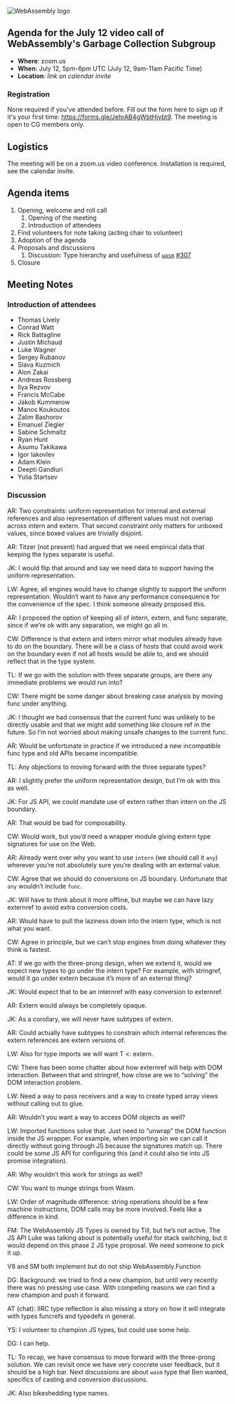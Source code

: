 ![WebAssembly logo](/images/WebAssembly.png)

## Agenda for the July 12 video call of WebAssembly's Garbage Collection Subgroup

- **Where**: zoom.us
- **When**: July 12, 5pm-6pm UTC (July 12, 9am-11am Pacific Time)
- **Location**: *link on calendar invite*

### Registration

None required if you've attended before. Fill out the form here to sign up if
it's your first time: https://forms.gle/JehrAB4gWbtHjybt9. The meeting is open
to CG members only.

## Logistics

The meeting will be on a zoom.us video conference.
Installation is required, see the calendar invite.

## Agenda items

1. Opening, welcome and roll call
    1. Opening of the meeting
    1. Introduction of attendees
1. Find volunteers for note taking (acting chair to volunteer)
1. Adoption of the agenda
1. Proposals and discussions
    1. Discussion: Type hierarchy and usefulness of [`wasm`](https://github.com/WebAssembly/gc/issues/307#issuecomment-1178371115) [#307](https://github.com/WebAssembly/gc/issues/307)
1. Closure

## Meeting Notes

### Introduction of attendees

- Thomas Lively
- Conrad Watt
- Rick Battagline
- Justin Michaud
- Luke Wagner
- Sergey Rubanov
- Slava Kuzmich
- Alon Zakai
- Andreas Rossberg
- Ilya Rezvov
- Francis McCabe
- Jakob Kummerow
- Manos Koukoutos
- Zalim Bashorov
- Emanuel Ziegler
- Sabine Schmaltz
- Ryan Hunt
- Asumu Takikawa
- Igor Iakovlev
- Adam Klein
- Deepti Gandluri
- Yulia Startsev


### Discussion

AR: Two constraints: uniform representation for internal and external references and also representation of different values must not overlap across intern and extern. That second constraint only matters for unboxed values, since boxed values are trivially disjoint.

AR: Titzer (not present) had argued that we need empirical data that keeping the types separate is useful.

JK: I would flip that around and say we need data to support having the uniform representation.

LW: Agree, all engines would have to change slightly to support the uniform representation. Wouldn’t want to have any performance consequence for the convenience of the spec. I think someone already proposed this.

AR: I proposed the option of keeping all of intern, extern, and func separate, since if we’re ok with any separation, we might go all in.

CW: Difference is that extern and intern mirror what modules already have to do on the boundary. There will be a class of hosts that could avoid work on the boundary even if not all hosts would be able to, and we should reflect that in the type system.

TL: If we go with the solution with three separate groups, are there any immediate problems we would run into?

CW: There might be some danger about breaking case analysis by moving func under anything.

JK: I thought we had consensus that the current func was unlikely to be directly usable and that we might add something like closure ref in the future. So I’m not worried about making unsafe changes to the current func.

AR: Would be unfortunate in practice if we introduced a new incompatible func type and old APIs became incompatible.

TL: Any objections to moving forward with the three separate types?

AR: I slightly prefer the uniform representation design, but I’m ok with this as well.

JK: For JS API, we could mandate use of extern rather than intern on the JS boundary.

AR: That would be bad for composability.

CW: Would work, but you’d need a wrapper module giving extern type signatures for use on the Web.

AR: Already went over why you want to use `intern` (we should call it `any`) wherever you’re not absolutely sure you’re dealing with an external value.

CW: Agree that we should do conversions on JS boundary. Unfortunate that `any` wouldn’t include `func`.

JK: Will have to think about it more offline, but maybe we can have lazy externref to avoid extra conversion costs.

AR: Would have to pull the laziness down into the intern type, which is not what you want.

CW: Agree in principle, but we can’t stop engines from doing whatever they think is fastest.

AT: If we go with the three-prong design, when we extend it, would we expect new types to go under the intern type? For example, with stringref, would it go under extern because it’s more of an external thing?

JK: Would expect that to be an internref with easy conversion to externref.

AR: Extern would always be completely opaque.

JK: As a corollary, we will never have subtypes of extern.

AR: Could actually have subtypes to constrain which internal references the extern references are extern versions of.

LW: Also for type imports we will want T <: extern.

CW: There has been some chatter about how externref will help with DOM interaction. Between that and stringref, how close are we to “solving” the DOM interaction problem.

LW: Need a way to pass receivers and a way to create typed array views without calling out to glue.

AR: Wouldn’t you want a way to access DOM objects as well?

LW: Imported functions solve that. Just need to “unwrap” the DOM function inside the JS wrapper. For example, when importing sin we can call it directly without going through JS because the signatures match up. There could be some JS API for configuring this (and it could also tie into JS promise integration).

AR: Why wouldn’t this work for strings as well?

CW: You want to munge strings from Wasm.

LW: Order of magnitude difference: string operations should be a few machine instructions, DOM calls may be more involved. Feels like a difference in kind.

FM: The WebAssembly JS Types is owned by Till, but he’s not active. The JS API Luke was talking about is potentially useful for stack switching, but it would depend on this phase 2 JS type proposal. We need someone to pick it up.

V8 and SM both implement but do not ship WebAssembly.Function

DG: Background: we tried to find a new champion, but until very recently there was no pressing use case. With compelling reasons we can find a new champion and push it forward.

AT (chat): IIRC type reflection is also missing a story on how it will integrate with types funcrefs and typedefs in general.

YS: I volunteer to champion JS types, but could use some help.

DG: I can help.

TL: To recap, we have consensus to move forward with the three-prong solution. We can revisit once we have very concrete user feedback, but it should be a high bar. Next discussions are about `wasm` type that Ben wanted, specifics of casting and conversion discussions.

JK: Also bikeshedding type names.
